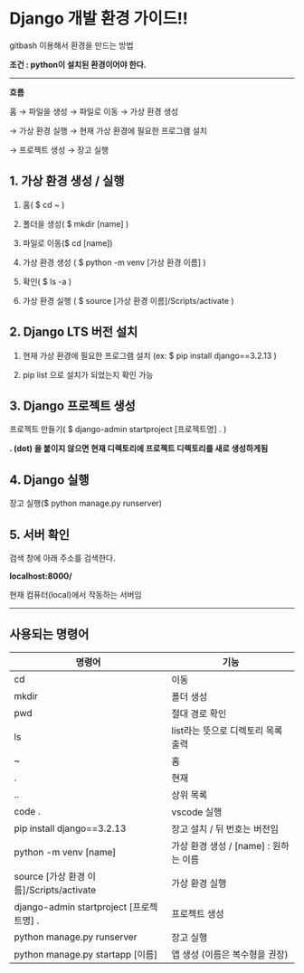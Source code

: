 # Django 개발 환경 가이드!!

gitbash 이용해서 환경을 만드는 방법

**조건 : python이 설치된 환경이어야 한다.**



----

**흐름**

홈 → 파일을 생성 → 파일로 이동 →   가상 환경 생성  

→  가상 환경 실행 → 현재 가상 환경에 필요한 프로그램 설치 

→   프로젝트 생성 → 장고 실행



## 1. 가상 환경 생성 / 실행

1.  홈( $ cd ~ )

2.  폴더을 생성( $ mkdir [name] )

3.  파일로 이동($ cd [name]) 

4.  가상 환경 생성 ( $ python -m venv [가상 환경 이름] )

5.  확인( $ ls -a )

6.  가상 환경 실행 ( $ source [가상 환경 이름]/Scripts/activate ) 



## 2. Django LTS 버전 설치

1.  현재 가상 환경에 필요한 프로그램 설치 (ex: $  pip install django==3.2.13 )   

2.  pip list 으로 설치가 되었는지 확인 가능 



## 3. Django 프로젝트 생성

프로젝트 만들기( $ django-admin startproject [프로젝트명] . )

**. (dot) 을 붙이지 않으면 현재 디렉토리에 프로젝트 디렉토리를 새로 생성하게됨**

## 4. Django 실행

장고 실행($ python manage.py runserver)



## 5. 서버 확인

검색 창에 아래 주소를 검색한다.

**localhost:8000/**

현재 컴퓨터(local)에서 작동하는 서버임

-----



## 사용되는 명령어

| 명령어                                   | 기능                                  |
| ---------------------------------------- | ------------------------------------- |
| cd                                       | 이동                                  |
| mkdir                                    | 폴더 생성                             |
| pwd                                      | 절대 경로 확인                        |
| ls                                       | list라는 뜻으로 디렉토리 목록 출력    |
| ~                                        | 홈                                    |
| .                                        | 현재                                  |
| ..                                       | 상위 목록                             |
| code .                                   | vscode 실행                           |
| pip install django==3.2.13               | 장고 설치 / 뒤 번호는 버전임          |
| python -m venv [name]                    | 가상 환경 생성 / [name] : 원하는 이름 |
| source [가상 환경 이름]/Scripts/activate | 가상 환경 실행                        |
| django-admin startproject [프로젝트명] . | 프로젝트 생성                         |
| python manage.py runserver               | 장고 실행                             |
| python manage.py startapp [이름]         | 앱 생성 (이름은 복수형을 권장)        |

